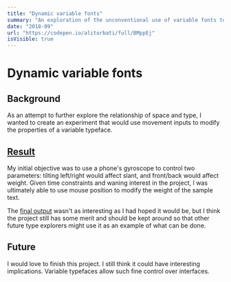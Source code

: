 ```yaml
---
title: "Dynamic variable fonts"
summary: "An exploration of the unconventional use of variable fonts to express dynamic movement."
date: "2018-09"
url: "https://codepen.io/alitorbati/full/BMppEj"
isVisible: true
---
```


# Dynamic variable fonts

## Background

As an attempt to further explore the relationship of space and type, I wanted to create an experiment that would use movement inputs to modify the properties of a variable typeface.

## [Result](https://codepen.io/alitorbati/full/BMppEj)

My initial objective was to use a phone's gyroscope to control two parameters: tilting left/right would affect slant, and front/back would affect weight. Given time constraints and waning interest in the project, I was ultimately able to use mouse position to modify the weight of the sample text.

The [final output](https://codepen.io/alitorbati/full/BMppEj) wasn't as interesting as I had hoped it would be, but I think the project still has some merit and should be kept around so that other future type explorers might use it as an example of what can be done.

## Future

I would love to finish this project. I still think it could have interesting implications. Variable typefaces allow such fine control over interfaces.
